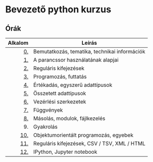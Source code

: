 # Bevezető python kurzus

## Órák

| Alkalom | Leírás |
|--------:|--------|
| [0.](https://github.com/mittelholcz/python2019/blob/master/00.intro/)   | Bemutatkozás, tematika, technikai információk |
| [1.](https://github.com/mittelholcz/python2019/blob/master/01.shell/)   | A parancssor használatának alapjai |
| [2.](https://github.com/mittelholcz/python2019/blob/master/02.regex/)   | Reguláris kifejezések |
| [3.](https://github.com/mittelholcz/python2019/blob/master/03.prog/)    | Programozás, futtatás |
| [4.](https://github.com/mittelholcz/python2019/blob/master/04.types/)   | Értékadás, egyszerű adattípusok |
| [5.](https://github.com/mittelholcz/python2019/blob/master/05.comp/)    | Összetett adattípusok |
| [6.](https://github.com/mittelholcz/python2019/blob/master/06.ctrl/)    | Vezérlési szerkezetek |
| [7.](https://github.com/mittelholcz/python2019/blob/master/07.func/)    | Függvények |
| [8.](https://github.com/mittelholcz/python2019/blob/master/08.modules/) | Másolás, modulok, fájlkezelés |
| 9.                                                                      | Gyakrolás |
| [10.](https://github.com/mittelholcz/python2019/blob/master/10.oop/)    | Objektumorientált programozás, egyebek |
| [11.](https://github.com/mittelholcz/python2019/blob/master/11.files/)  | Reguláris kifejezések, CSV / TSV, XML / HTML |
| [12.](https://github.com/mittelholcz/python2019/blob/master/12.jupyter/)  | IPython, Jupyter notebook |
